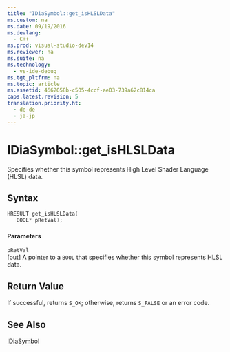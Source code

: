 ```yaml
---
title: "IDiaSymbol::get_isHLSLData"
ms.custom: na
ms.date: 09/19/2016
ms.devlang: 
  - C++
ms.prod: visual-studio-dev14
ms.reviewer: na
ms.suite: na
ms.technology: 
  - vs-ide-debug
ms.tgt_pltfrm: na
ms.topic: article
ms.assetid: 4662058b-c505-4ccf-ae03-739a62c814ca
caps.latest.revision: 5
translation.priority.ht: 
  - de-de
  - ja-jp
---
```

# IDiaSymbol::get_isHLSLData
Specifies whether this symbol represents High Level Shader Language (HLSL) data.  
  
## Syntax  
  
```cpp  
HRESULT get_isHLSLData(   
   BOOL* pRetVal);  
```  
  
#### Parameters  
 `pRetVal`  
 [out] A pointer to a `BOOL` that specifies whether this symbol represents HLSL data.  
  
## Return Value  
 If successful, returns `S_OK`; otherwise, returns `S_FALSE` or an error code.  
  
## See Also  
 [IDiaSymbol](../vs140/IDiaSymbol.md)